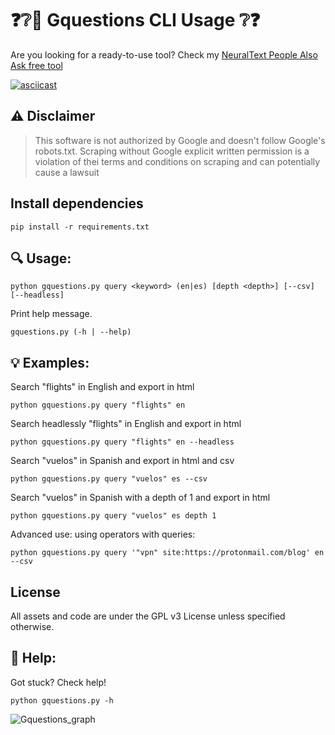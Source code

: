 # ❓❔👾 Gquestions CLI Usage ❔❓

Are you looking for a ready-to-use tool? Check my [NeuralText People Also Ask free tool](https://www.neuraltext.com/ai/people-also-ask)


[![asciicast](https://asciinema.org/a/4wrOzHnxQVcTImuofzdMxB35L.svg)](https://asciinema.org/a/4wrOzHnxQVcTImuofzdMxB35L)

## ⚠ Disclaimer
> This software is not authorized by Google and doesn't follow Google's
> robots.txt. Scraping without Google explicit written permission is a violation of thei
> terms and conditions on scraping and can potentially cause a lawsuit

## Install dependencies
```
pip install -r requirements.txt
```

## 🔍 Usage:

```
python gquestions.py query <keyword> (en|es) [depth <depth>] [--csv] [--headless]
```

Print help message.

```
gquestions.py (-h | --help)
```

## 💡 Examples:
Search "flights" in English and export in html

```
python gquestions.py query "flights" en
```

Search headlessly "flights" in English and export in html
```
python gquestions.py query "flights" en --headless   

```

Search "vuelos" in Spanish and export in html and csv
```
python gquestions.py query "vuelos" es --csv
```

Search "vuelos" in Spanish with a depth of 1 and export in html
```
python gquestions.py query "vuelos" es depth 1 
```

Advanced use: using operators with queries:

```
python gquestions.py query '"vpn" site:https://protonmail.com/blog' en --csv
```

## License
All assets and code are under the GPL v3 License unless specified otherwise.

## 👀 Help:
Got stuck? Check help!
```
python gquestions.py -h
```

![Gquestions_graph](https://i.gyazo.com/5f9677d13ba9845e0f38972e4d8c6ed3.png)

